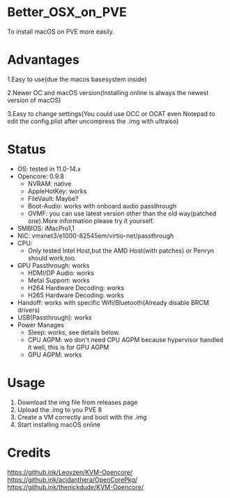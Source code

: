 # Better_OSX_on_PVE
To install macOS on PVE more easily.

# Advantages
1.Easy to use(due the macos basesystem inside)   

2.Newer OC and macOS version(Installing online is always the newest version of macOS)   

3.Easy to change settings(You could use OCC or OCAT even Notepad to edit the config.plist after uncompress the .img with ultraiso)

# Status

* OS: tested in 11.0-14.x
* Opencore: 0.9.8
    * NVRAM: native
    * AppleHotKey: works
    * FileVault: Maybe?
    * Boot-Audio: works with onboard audio passthrough
    * OVMF: you can use latest version other than the old way(patched one).More information please try it yourself.
* SMBIOS: iMacPro1,1
* NIC: vmxnet3/e1000-82545em/virtio-net/passthrough
* CPU:
    * Only tested Intel Host,but the AMD Host(with patches) or Penryn should work,too.
* GPU Passthrough: works
    * HDMI/DP Audio: works
    * Metal Support: works
    * H264 Hardware Decoding: works
    * H265 Hardware Decoding: works
* Handoff: works with specific Wifi/Bluetooth(Already disable BRCM drivers)
* USB(Passthrough): works
* Power Manages
  * Sleep: works, see details below.
  * CPU AGPM: wo don't need CPU AGPM because hypervisor handled it well, this is for GPU AGPM
  * GPU AGPM: works

# Usage
1. Download the img file from releases page
2. Upload the .img to you PVE 8
3. Create a VM correctly and boot with the .img
4. Start installing macOS online

# Credits
https://github.ink/Leoyzen/KVM-Opencore/
https://github.ink/acidanthera/OpenCorePkg/
https://github.ink/thenickdude/KVM-Opencore/
